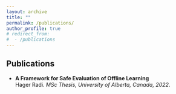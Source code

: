 ```yaml
---
layout: archive
title: ""
permalink: /publications/
author_profile: true
# redirect_from:
#  - /publications
---
```

## Publications

* **A Framework for Safe Evaluation of Offline Learning** <br/>
Hager Radi. *MSc Thesis, University of Alberta, Canada, 2022*.
